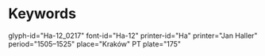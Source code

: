 # Keywords
glyph-id="Ha-12_0217"
font-id="Ha-12"
printer-id="Ha"
printer="Jan Haller"
period="1505–1525"
place="Kraków"
PT plate="175"
